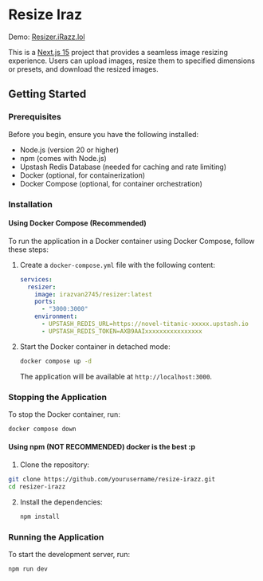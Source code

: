 # Resize Iraz

Demo: [Resizer.iRazz.lol](https://resizer.irazz.lol)

This is a [Next.js 15](https://nextjs.org) project that provides a seamless image resizing experience. Users can upload images, resize them to specified dimensions or presets, and download the resized images.

## Getting Started

### Prerequisites

Before you begin, ensure you have the following installed:

- Node.js (version 20 or higher)
- npm (comes with Node.js)
- Upstash Redis Database (needed for caching and rate limiting)
- Docker (optional, for containerization)
- Docker Compose (optional, for container orchestration)

### Installation

#### Using Docker Compose **(Recommended)**

To run the application in a Docker container using Docker Compose, follow these steps:

1. Create a `docker-compose.yml` file with the following content:
   ```yaml
   services:
     resizer:
       image: irazvan2745/resizer:latest
       ports:
         - "3000:3000"
       environment:
         - UPSTASH_REDIS_URL=https://novel-titanic-xxxxx.upstash.io
         - UPSTASH_REDIS_TOKEN=AXB9AAIxxxxxxxxxxxxxxxx
   ```
2. Start the Docker container in detached mode:

   ```bash
   docker compose up -d
   ```

   The application will be available at `http://localhost:3000`.

### Stopping the Application

To stop the Docker container, run:

   ```bash
   docker compose down
   ```

#### Using npm **(NOT RECOMMENDED)** docker is the best :p

   1. Clone the repository:

   ```bash
   git clone https://github.com/yourusername/resize-irazz.git
   cd resizer-irazz
   ```

2. Install the dependencies:

   ```bash
   npm install
   ```

### Running the Application

To start the development server, run:

   ```bash
   npm run dev
   ```
